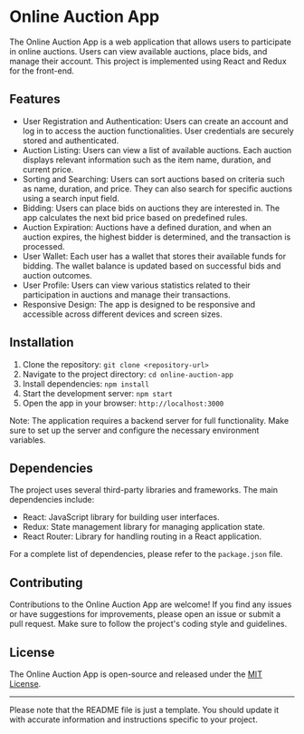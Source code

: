 # Online Auction App

The Online Auction App is a web application that allows users to participate in online auctions. Users can view available auctions, place bids, and manage their account. This project is implemented using React and Redux for the front-end.

## Features

- User Registration and Authentication: Users can create an account and log in to access the auction functionalities. User credentials are securely stored and authenticated.
- Auction Listing: Users can view a list of available auctions. Each auction displays relevant information such as the item name, duration, and current price.
- Sorting and Searching: Users can sort auctions based on criteria such as name, duration, and price. They can also search for specific auctions using a search input field.
- Bidding: Users can place bids on auctions they are interested in. The app calculates the next bid price based on predefined rules.
- Auction Expiration: Auctions have a defined duration, and when an auction expires, the highest bidder is determined, and the transaction is processed.
- User Wallet: Each user has a wallet that stores their available funds for bidding. The wallet balance is updated based on successful bids and auction outcomes.
- User Profile: Users can view various statistics related to their participation in auctions and manage their transactions.
- Responsive Design: The app is designed to be responsive and accessible across different devices and screen sizes.

## Installation

1. Clone the repository: `git clone <repository-url>`
2. Navigate to the project directory: `cd online-auction-app`
3. Install dependencies: `npm install`
4. Start the development server: `npm start`
5. Open the app in your browser: `http://localhost:3000`

Note: The application requires a backend server for full functionality. Make sure to set up the server and configure the necessary environment variables.

## Dependencies

The project uses several third-party libraries and frameworks. The main dependencies include:

- React: JavaScript library for building user interfaces.
- Redux: State management library for managing application state.
- React Router: Library for handling routing in a React application.

For a complete list of dependencies, please refer to the `package.json` file.

## Contributing

Contributions to the Online Auction App are welcome! If you find any issues or have suggestions for improvements, please open an issue or submit a pull request. Make sure to follow the project's coding style and guidelines.

## License

The Online Auction App is open-source and released under the [MIT License](LICENSE).

---

Please note that the README file is just a template. You should update it with accurate information and instructions specific to your project.